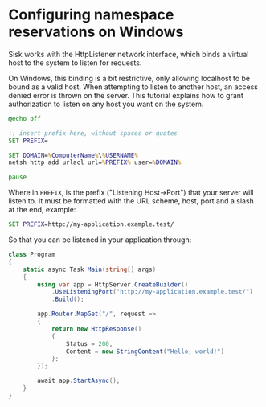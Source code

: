 # Configuring namespace reservations on Windows

Sisk works with the HttpListener network interface, which binds a virtual host to the system to listen for requests.

On Windows, this binding is a bit restrictive, only allowing localhost to be bound as a valid host. When attempting to listen to another host, an access denied error is thrown on the server. This tutorial explains how to grant authorization to listen on any host you want on the system.

```bat
@echo off

:: insert prefix here, without spaces or quotes
SET PREFIX=

SET DOMAIN=%ComputerName%\%USERNAME%
netsh http add urlacl url=%PREFIX% user=%DOMAIN%

pause
```

Where in `PREFIX`, is the prefix ("Listening Host->Port") that your server will listen to. It must be formatted with the URL scheme, host, port and a slash at the end, example:

```bat
SET PREFIX=http://my-application.example.test/
```

So that you can be listened in your application through:

```csharp
class Program
{
    static async Task Main(string[] args)
    {
        using var app = HttpServer.CreateBuilder()
            .UseListeningPort("http://my-application.example.test/")
            .Build();

        app.Router.MapGet("/", request =>
        {
            return new HttpResponse()
            {
                Status = 200,
                Content = new StringContent("Hello, world!")
            };
        });

        await app.StartAsync();
    }
}
```